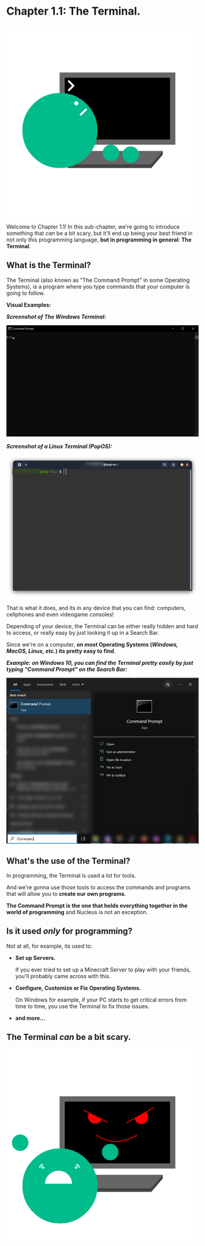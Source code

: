 # Chapter 1.1: The Terminal.

![The Terminal](./Resources/4.svg)

Welcome to Chapter 1.1! In this sub-chapter, we're going to introduce something that *can* be a bit scary, but it'll end up being your best friend in not only *this* programming language, **but in programming in general**: **The Terminal**.

## What is the Terminal?

The Terminal (also known as "The Command Prompt" in some Operating Systems), is a program where you type commands that your computer is going to follow.

**Visual Examples:**

***Screenshot of The Windows Terminal:***

![Windows Terminal](./Resources/7.png)

***Screenshot of a Linux Terminal (PopOS):***

![Linux Terminal (PopOS)](./Resources/8.png)

That is what it does, and its in any device that you can find: computers, cellphones and even videogame consoles!

Depending of your device, the Terminal can be either really hidden and hard to access, or really easy by just looking it up in a Search Bar.

Since we're on a computer, **on most Operating Systems (*Windows, MacOS, Linux, etc.*) its pretty easy to find**.

***Example: on Windows 10, you can find the Terminal pretty easily by just typing "Command Prompt" on the Search Bar:***

![Finding the Command Prompt on Windows 10](./Resources/6.png)

## What's the use of the Terminal?

In programming, the Terminal is used a lot for tools.

And we're gonna use those tools to access the commands and programs that will allow you to **create our own programs**.

**The Command Prompt is the one that holds everything together in the world of programming** and Nucleus is not an exception.

## Is it used *only* for programming?

Not at all, for example, its used to:

- **Set up Servers.**
	
	If you ever tried to set up a Minecraft Server to play with your friends, you'll probably came across with this.

- **Configure, Customize or Fix Operating Systems.**

	On Windows for example, if your PC starts to get critical errors from time to time, you use the Terminal to fix those issues.

- **and more...**

## The Terminal *can* be a bit scary.

![The Spooky Terminal](./Resources/5.svg)